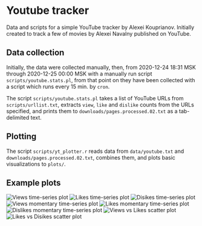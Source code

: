 # Youtube tracker

Data and scripts for a simple YouTube tracker by Alexei Kouprianov. Initially created to track a few of movies by Alexei Navalny published on YouTube.

## Data collection

Initially, the data were collected manually, then, from 2020-12-24 18:31 MSK through 2020-12-25 00:00 MSK with a manually run script `scripts/youtube.stats.pl`, from that point on they have been collected with a script which runs every 15 min. by `cron`.

The script `scripts/youtube.stats.pl` takes a list of YouTube URLs from `scripts/urllist.txt`, extracts `view`, `like` and `dislike` counts from the URLs specified, and prints them to `downloads/pages.processed.02.txt` as a tab-delimited text.

## Plotting

The script `scripts/yt_plotter.r` reads data from `data/youtube.txt` and `downloads/pages.processed.02.txt`, combines them, and plots basic visualizations to `plots/`.

## Example plots

![Views time-series plot](plots/youtube.01.ts.01.COUNTS.png "Views time-series plot")
![Likes time-series plot](plots/youtube.01.ts.02.LIKES.png "Likes time-series plot")
![Disikes time-series plot](plots/youtube.01.ts.03.DISLIKES.png "Likes time-series plot")
![Views momentary time-series plot](plots/youtube.01.ts.04.COUNTS_PRIME.png "Views time-series plot")
![Likes momentary time-series plot](plots/youtube.01.ts.05.LIKES_PRIME.png "Likes time-series plot")
![Dislikes momentary time-series plot](plots/youtube.01.ts.06.DISLIKES_PRIME.png "Dislikes time-series plot")
![Views vs Likes scatter plot](plots/youtube.02.scatter.01.COUNTS_LIKES.png "Views vs Likes scatter plot")
![Likes vs Disikes scatter plot](plots/youtube.02.scatter.02.LIKES_DISLIKES.png "Views vs Likes scatter plot")
